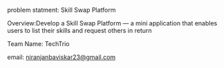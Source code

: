 problem statment: Skill Swap Platform

Overview:Develop a Skill Swap Platform — a mini application that enables users to list their skills and request others in return

Team Name: TechTrio

email: niranjanbaviskar23@gmail.com
